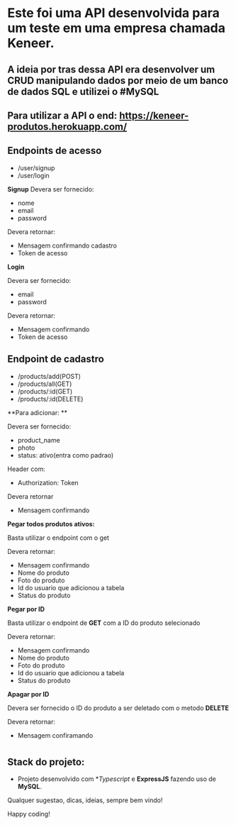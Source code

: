 # Este foi uma API desenvolvida para um teste em uma empresa chamada Keneer.
## A ideia por tras dessa API era desenvolver um CRUD manipulando dados por meio de um banco de dados SQL e utilizei o #MySQL

## Para utilizar a API o end: https://keneer-produtos.herokuapp.com/

## Endpoints de acesso

- /user/signup
- /user/login

**Signup**
Devera ser fornecido:

- nome
- email
- password

Devera retornar: 

- Mensagem confirmando cadastro
- Token de acesso

**Login**

Devera ser fornecido:

- email
- password

Devera retornar:

- Mensagem confirmando
- Token de acesso

## Endpoint de cadastro

- /products/add(POST)
- /products/all(GET)
- /products/:id(GET)
- /products/:id(DELETE)

**Para adicionar: **

Devera ser fornecido:

- product_name
- photo
- status: ativo(entra como padrao)

Header com:

- Authorization: Token

Devera retornar

- Mensagem confirmando

**Pegar todos produtos ativos:**

Basta utilizar o endpoint com o get

Devera retornar:

- Mensagem confirmando
- Nome do produto
- Foto do produto
- Id do usuario que adicionou a tabela
- Status do produto

**Pegar por ID**

Basta utilizar o endpoint de **GET** com a ID do produto selecionado

Devera retornar:

- Mensagem confirmando
- Nome do produto
- Foto do produto
- Id do usuario que adicionou a tabela
- Status do produto

**Apagar por ID**

Devera ser fornecido o ID do produto a ser deletado com o metodo **DELETE**

Devera retornar:

- Mensagem confiramando


#

## Stack do projeto:

- Projeto desenvolvido com **Typescript* e **ExpressJS** fazendo uso de **MySQL**.

Qualquer sugestao, dicas, ideias, sempre bem vindo! 

Happy coding!
